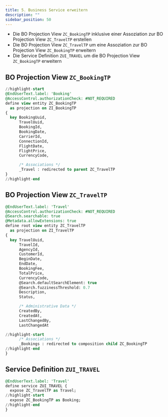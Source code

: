 ```yaml
---
title: 5. Business Service erweitern
description: ""
sidebar_position: 50
---
```


- Die BO Projection View `ZC_BookingTP` inklusive einer Assoziation zur BO Projection View `ZC_TravelTP` erstellen
- Die BO Projection View `ZC_TravelTP` um eine Assoziation zur BO Projection View `ZC_BookingTP` erweitern
- Die Service Definition `ZUI_TRAVEL` um die BO Projection View `ZC_BookingTP` erweitern

## BO Projection View `ZC_BookingTP`

```sql showLineNumbers
//highlight-start
@EndUserText.label: 'Booking'
@AccessControl.authorizationCheck: #NOT_REQUIRED
define view entity ZC_BookingTP
  as projection on ZI_BookingTP
{
  key BookingUuid,
      TravelUuid,
      BookingId,
      BookingDate,
      CarrierId,
      ConnectionId,
      FlightDate,
      FlightPrice,
      CurrencyCode,

      /* Associations */
      _Travel : redirected to parent ZC_TravelTP
}
//highlight-end
```

## BO Projection View `ZC_TravelTP`

```sql showLineNumbers
@EndUserText.label: 'Travel'
@AccessControl.authorizationCheck: #NOT_REQUIRED
@Search.searchable: true
@Metadata.allowExtensions: true
define root view entity ZC_TravelTP
  as projection on ZI_TravelTP
{
  key TravelUuid,
      TravelId,
      AgencyId,
      CustomerId,
      BeginDate,
      EndDate,
      BookingFee,
      TotalPrice,
      CurrencyCode,
      @Search.defaultSearchElement: true
      @Search.fuzzinessThreshold: 0.7
      Description,
      Status,

      /* Administrative Data */
      CreatedBy,
      CreatedAt,
      LastChangedBy,
      LastChangedAt

//highlight-start
      /* Associations */
      _Bookings : redirected to composition child ZC_BookingTP
//highlight-end
}
```

## Service Definition `ZUI_TRAVEL`

```sql showLineNumbers
@EndUserText.label: 'Travel'
define service ZUI_TRAVEL {
  expose ZC_TravelTP as Travel;
//highlight-start
  expose ZC_BookingTP as Booking;
//highlight-end
}
```
